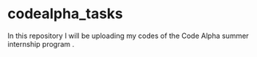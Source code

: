 # codealpha_tasks

In this repository I will be uploading my codes of the Code Alpha summer internship program .
